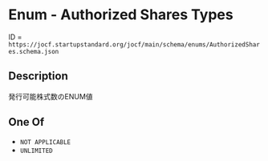 # Enum - Authorized Shares Types

ID = `https://jocf.startupstandard.org/jocf/main/schema/enums/AuthorizedShares.schema.json`

## Description

発行可能株式数のENUM値

## One Of

- `NOT APPLICABLE`
- `UNLIMITED`
